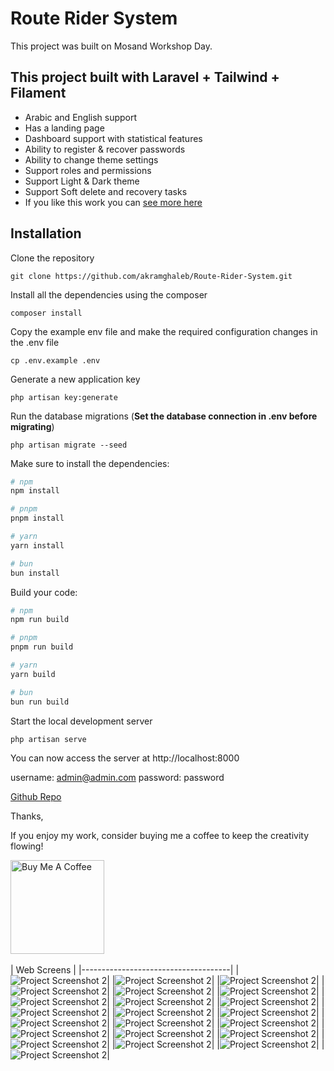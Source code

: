 # Route Rider System

This project was built on Mosand Workshop Day.

## This project built with Laravel + Tailwind + Filament <br>

- Arabic and English support
- Has a landing page
- Dashboard support with statistical features
- Ability to register & recover passwords
- Ability to change theme settings
- Support roles and permissions
- Support Light & Dark theme
- Support Soft delete and recovery tasks
- If you like this work you can <a href="https://github.com/akramghaleb">see more here</a>

## Installation

Clone the repository

```
git clone https://github.com/akramghaleb/Route-Rider-System.git
```

Install all the dependencies using the composer

```
composer install
```

Copy the example env file and make the required configuration changes in the .env file

```
cp .env.example .env
```

Generate a new application key

```
php artisan key:generate
```

Run the database migrations (**Set the database connection in .env before migrating**)

```
php artisan migrate --seed
```


Make sure to install the dependencies:
```bash
# npm
npm install

# pnpm
pnpm install

# yarn
yarn install

# bun
bun install
```

Build your code:

```bash
# npm
npm run build

# pnpm
pnpm run build

# yarn
yarn build

# bun
bun run build
```

Start the local development server

```
php artisan serve
```

You can now access the server at http://localhost:8000

username: admin@admin.com
password: password



[Github Repo](https://github.com/akramghaleb/Route-Rider-System)

Thanks,

If you enjoy my work, consider buying me a coffee to keep the creativity flowing!

<a href="https://www.buymeacoffee.com/akramghaleb" target="_blank"><img src="https://cdn.buymeacoffee.com/buttons/v2/default-red.png" alt="Buy Me A Coffee" width="150" ></a>
<br><br>
| Web Screens                         |
|-------------------------------------|
|![Project Screenshot 2](scs/01.png)|
|![Project Screenshot 2](scs/02.png)|
|![Project Screenshot 2](scs/03.png)|
|![Project Screenshot 2](scs/04.png)|
|![Project Screenshot 2](scs/05.png)|
|![Project Screenshot 2](scs/06.png)|
|![Project Screenshot 2](scs/07.png)|
|![Project Screenshot 2](scs/08.png)|
|![Project Screenshot 2](scs/09.png)|
|![Project Screenshot 2](scs/10.png)|
|![Project Screenshot 2](scs/11.png)|
|![Project Screenshot 2](scs/12.png)|
|![Project Screenshot 2](scs/13.png)|
|![Project Screenshot 2](scs/14.png)|
|![Project Screenshot 2](scs/15.png)|
|![Project Screenshot 2](scs/16.png)|
|![Project Screenshot 2](scs/17.png)|
|![Project Screenshot 2](scs/18.png)|
|![Project Screenshot 2](scs/19.png)|
|![Project Screenshot 2](scs/20.png)|
|![Project Screenshot 2](scs/21.png)|
|![Project Screenshot 2](scs/22.png)|

